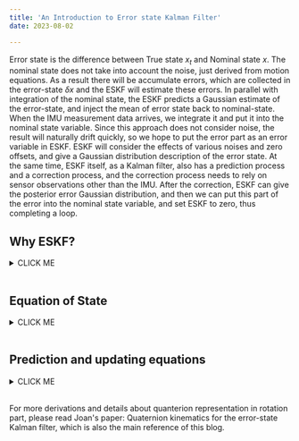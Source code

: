 ```yaml
---
title: 'An Introduction to Error state Kalman Filter'
date: 2023-08-02

---
```

Error state is the difference between True state $x_t$ and Nominal state $x$. The nominal state does not take into account the noise, just derived from motion equations. As a result there will be accumulate errors, which are collected in the error-state $\delta x$ and the ESKF will estimate these errors. In parallel with integration of the nominal state, the ESKF predicts a Gaussian estimate of the error-state, and inject the mean of error state back to nominal-state. <br>When the IMU measurement data arrives, we integrate it and put it into the nominal state variable. Since this approach does not consider noise, the result will naturally drift quickly, so we hope to put the error part as an error variable in ESKF. ESKF will consider the effects of various noises and zero offsets, and give a Gaussian distribution description of the error state. At the same time, ESKF itself, as a Kalman filter, also has a prediction process and a correction process, and the correction process needs to rely on sensor observations other than the IMU. After the correction, ESKF can give the posterior error Gaussian distribution, and then we can put this part of the error into the nominal state variable, and set ESKF to zero, thus completing a loop.

Why ESKF?
------
<details><summary>CLICK ME</summary>

In most modern IMU systems, people often use Error state Kalman filter (ESKF) instead of the original state Kalman filter. Since the error-state are small signal, ESKF has several advantages:<br>
1. Regarding of the rotation part, the state variables of ESKF can be expressed by three-dimensional variables, the minimized parameters that are used to express the increment of rotation. While the traditional KF needs to use quaternion (4-dimensional) or higher-dimensional expression (rotation matrix, 9-dimensional), or it has to use a singular expression (Euler angle).<br>
2. ESKF is always near the origin, far away from the singular point, and it will be perfect to perform linearization approximation because it near the operating point.<br>
3. The error-state is always small, meaning that all second-order products are negligible. This makes the computation of Jacobians very easy and fast. <br>
4. The kinematics of the error state is also smaller than the original state variable, because we can put a large number of updated parts into the original state variable.
</details>
<br>

Equation of State
------
<details><summary>CLICK ME</summary>

Good to see all the variables used in a table, all variable names are consistent with the refered Joan's paper:

### Variable List

|Magnitude |True      |Nominal   |Error     |Composition|Measured |Noise    |
| -------- | -------- | -------- | -------- | --------- |-------- |-------- |
|Full state| $x_t$ | $x$ | $\delta x$ | $x_t = x \oplus \delta x$ | 
|Position  | $p_t$ | $p$ | $\delta p$ | $p_t = p + \delta p$ |
|Velocity  | $v_t$ | $v$ | $\delta v$ | $v_t = v + \delta v$ |
|Rotation matrix| $R_t$ | $R$ | $\delta R$ | $R_t = R \delta R$ |
|Angles vector||| $\delta \theta$ | $\delta R = exp[\delta \theta]$\^ |
|Accelerometer bias| $a_{bt}$ | $a_b$ | $\delta a_b$ | $a_{bt} = a_b + \delta a_b$ || $a_\omega$ |
|Gyrometer bias|$\omega_{bt}$|$\omega_b$|$\delta \omega_b$|$\omega_{bt} = \omega_b + \delta \omega_b$|| $\omega_\omega$ |
|Gravity vector|$g_t$|$g$|$\delta g$|$g_t = g + \delta g$|
|Acceleration| $a_t$ |||| $a_m$ | $a_n$ |
|Angular rate| $\omega_t$ |||| $\omega_m$ | $\omega_n$ |

True state $x_t$ in ESKF: $x_t = [p_t, v_t, R_t, a_{bt}, \omega_{bt}, g_t]^T$, $x_t$ change over time and the subscript $t$ denotes true state. We record the IMU readings as $a_m, \omega_m$, which are perturbed by the white Gaussian noise $a_n, \omega_n$, and $a_\omega$ and $\omega_\omega$ are noise of the bias of IMU. Now we can write the relationship between the derivative of the state variable with respect to the observed measurement (angular velocity is defined in the local reference, the common case in IMU):
{{< math >}}
$$
\begin{aligned}
\dot{p_t} &= v_t\\
\dot{v_t} &= R_t(a_m-a_{bt}-a_n)+g_t\\
\dot{R_t} &= R_t(\omega_m -\omega_{bt}-\omega_n) \hat{} \\ 
\dot{a_{bt}} &= a_\omega\\
\dot{\omega_{bt}} &= \omega_\omega \\
\dot{g_t} &= 0
\end{aligned}
$$
{{< /math >}}
Nominal state $x$ kinematics corresponds to the modeled system without noise or perturbations,
{{< math >}}
$$
\begin{aligned}
\dot{p} &= v\\
\dot{v} &= R(a_m-a_b)+g\\
\dot{R} &= R(\omega_m-\omega_b) \hat{}\\
\dot{a_b} &= 0\\
\dot{\omega_b} &= 0\\
\dot{g_t} &= 0
\end{aligned}
$$
{{< /math >}}
Then we have error state $\delta x$ kinematics:
{{< math >}}
$$
\begin{aligned}
\dot{\delta p} &= \delta v \\
\dot{\delta v} &= - R(a_m - a_b) \hat{} \delta \theta - R \delta a_b + \delta g - R a_n  \\
\dot{\delta \theta} &= -(\omega_m - \omega_b) \hat{} \delta \theta - \delta \omega_b - \omega_n \\ 
\dot{\delta a_b} &= a_\omega\\
\dot{\delta \omega_b} &= \omega_\omega\\
\dot{\delta g} &= 0
\end{aligned}
$$
{{< /math >}}
The discrete form of error state kinematics:
{{< math >}}
$$
\begin{aligned}
\delta p &= \delta p + \delta v \Delta t \\
\delta v &= \delta v + (- R(a_m - a_b) \hat{} \delta \theta - R \delta a_b + \delta g) \Delta t + v_i \\
\delta \theta &= exp(-(\omega_m-\omega_b)\delta t) \delta \theta - \delta \omega_b \Delta t + \theta_i\\ 
\delta a_b &= \delta a_b + a_i\\
\delta \omega_b &= \delta \omega_b + \omega_i\\
\delta g &= \delta g
\end{aligned}
$$
{{< /math >}}
where $exp(-(\omega_m-\omega_b)\delta t)$ means the Lie algebra of the incremental rotation, $v_i, \theta_i, a_i, \omega_i$ are the random impulses applied to the velocity, orientation and acceleration and angular rate estimates, modeled by white Gaussian processes. Their mean is zero, and their covariances matrices are obtained by integrating the covariances of $a_n, \omega_n, a_\omega, \omega_\omega$ over the step time $\Delta t$.
</details>
<br>

Prediction and updating equations
------
<details><summary>CLICK ME</summary>

Now we have the motion equation in discrete time domain,
$$
\delta x = f(\delta x) + \omega, \omega \sim N(0, Q)
$$

$\omega$ is noise, which is composed by $v_i, \theta_i, a_i, \omega_i$ mentioned above, so $Q$ matrix should be: 

$$
Q = diag(0^3,cov(v_i), cov(\theta_i), cov(a_i), cov(\omega_i),0^3)
$$

The prediction equations are written:
$$
\begin{aligned}
\delta x_{pred} &= F \delta x\\
P_{pred} &= FPF^T+Q
\end{aligned}
$$

where $F$ is the Jaccobian of the error state function $f$, the expression is detailed below:
{{< math >}}
$$
\begin{bmatrix} 
    I & I \Delta t &0&0&0&0\\
    0 & I & - R(a_m - a_b) \hat{} \Delta t &-R \Delta t&0&I \Delta t\\
    0&0& exp(-(\omega_m-\omega_b)\Delta t)&0&-I \Delta t&0\\
    0&0&0&I&0&0\\
    0&0&0&0&I&0\\
    0&0&0&0&0&I\\
\end{bmatrix}
$$
{{< /math >}}
Suppose an abstract sensor can produce observations of state variables, and its observation equation is written as:
$$
z = h(x) + v, v \sim N(0, V)
$$

where $h$ is a general nonlinear function of the system state (the true state), and $v$ is measurement noise, a white Gaussian noise with covariance $V$. The updating equations are:
{{< math >}}
$$
\begin{aligned}
K &= P_{pred} H^T (H P_{pred} H^T + V)^{-1}\\
\delta x &= K (z - h(x_t))\\
P &= (I - K H) P_{pred}
\end{aligned}
$$
{{< /math >}}
Where $K$ is Kalman gain, $P_{pred}$ is prediction covariance matrix, $P$ is covariance matrix after updating and $H$ is defined as the Jacobian matrix of measurement equation of error state, according to chain rule
$$
H = \frac{\partial h}{\partial \delta x}=\frac{\partial h}{\partial x} \frac{\partial x}{\partial \delta x}
$$

First part $\frac{\partial h}{\partial x}$ can be easily obtained by linearizing the measurement equation, the second part $\frac{\partial x}{\partial \delta x}$ is the Jacobian of the true state with respect to the error state, which is the combination of 3x3 identity matrix (for example, $\frac{\partial (p+ \delta p)}{\partial \delta p} = I_3$), expect for the rotation part, in quaternion form it is $\frac{\partial (q \otimes \delta q)}{\partial \delta \theta}$, here in the form of rotation matrix in $SO3$, it is $\frac{\partial log (R Exp(\delta \theta))}{\partial \delta \theta}$, where $Exp(\delta \theta)$ is the Lie algebra of rotation $\delta R$, $H$ can be obtained according to Baker–Campbell–Hausdorff (BCH) formula.
Updating the state and reset the error state:
$$
\begin{aligned}
x_{k+1} &= x_k \oplus \delta x_k\\\
\delta x_k &= 0
\end{aligned}
$$

where $\oplus$ is defined addition operation to simplify the following equations:
{{< math >}}
$$
\begin{aligned}
p_{k+1}&=p_k+ \delta p_k\\
v_{k+1}&=v_k+ \delta v_k\\
R_{k+1}&=R_kExp(\delta \theta_k)\\
a_{b,k+1}&=a_{b,k}+\delta a_{b,k}\\
\omega_{b,k+1}&=\omega_{b,k}+\delta \omega_{b,k}\\
g_{k+1}&=g_k+\delta g_k\\
\end{aligned}
$$
{{< /math >}}
</details>
<br>

For more derivations and details about quanterion representation in rotation part, please read Joan's paper: Quaternion kinematics for the error-state Kalman filter, which is also the main reference of this blog.
